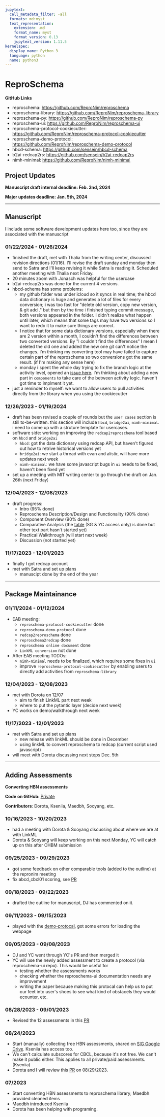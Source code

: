 ```yaml
---
jupytext:
  cell_metadata_filter: -all
  formats: md:myst
  text_representation:
    extension: .md
    format_name: myst
    format_version: 0.13
    jupytext_version: 1.11.5
kernelspec:
  display_name: Python 3
  language: python
  name: python3
---
```


# ReproSchema

**GitHub Links** 
- reproschema: https://github.com/ReproNim/reproschema
- reproschema-library: https://github.com/ReproNim/reproschema-library
- reproschema-py: https://github.com/ReproNim/reproschema-py
- reproschema-ui: https://github.com/ReproNim/reproschema-ui
- reproschema-protocol-cookiecutter: https://github.com/ReproNim/reproschema-protocol-cookiecutter
- reproschema-demo-protocol: https://github.com/ReproNim/reproschema-demo-protocol
- hbcd-schema: https://github.com/sensein/hbcd-schema
- b2ai-redcap2rs: https://github.com/sensein/b2ai-redcap2rs
- nimh-minimal: https://github.com/ReproNim/nimh-minimal

## Project Updates

**Manuscript draft internal deadline: Feb. 2nd, 2024**

**Major updates deadline: Jan. 5th, 2024**

---
## Manuscript 

I include some software development updates here too, since they are associated with the manuscript

### 01/22/2024 - 01/26/2024
- finished the draft, met with Thalia from the writing center, discussed revision directions (01/16). I'll revise the draft sunday and monday then send to Satra and I'll keep revising it while Satra is reading it. Scheduled another meeting with Thalia next Friday.
- 20 minutes zoom with Jonasch was helpful for the usercase
- b2ai-redcap2rs was done for the current 4 versions.
- hbcd-schema has some problems: 
  - my github folder was under icloud so it syncs in real time; the hbcd data dictionary is huge and generates a lot of files for every conversion; i was too fast for "delete old version, copy new version, & git add ." but then by the time i finished typing commit message, both versions appeared in the folder. I didn't realize what happen until later, which means that some tags may have two versions so I want to redo it to make sure things are correct.
  - I notice that for some data dictionary versions, especially when there are 2 version within a month, I couldn't find the differences between two converted versions. By "I couldn't find the differences" I mean I deleted the old one and added the new one git can't notice the changes. I'm thinking my converting tool may have failed to capture certain part of the reproschema so two conversions got the same result. (if I'm making any sense here)
  - monday i spent the whole day trying to fix the branch logic at the activity level, opened an [issue here](https://github.com/ReproNim/reproschema-ui/issues/320). I'm thinking about adding a new part in `components` to take care of the between activity logic. haven't got time to implment it yet.
- just a reminder to myself: we want to allow users to pull activities directly from the library when you using the cookiecutter

### 12/26/2023 - 01/19/2024
- draft has been revised a couple of rounds but the `user cases` section is still to-be-written. this section will include `hbcd`, `bridge2ai`, `nimh-minimal`. i need to come up with a struture template for usercases.
- software side: working on improving the `redcap2reproschema` tool based on `hbcd` and `bridge2ai`
  - `hbcd`: got the data dictionary using redcap API, but haven't figured out how to retrive historical versions yet
  - `bridge2ai`: we start a thread with evan and alistir, will have more updates next week
  - `nimh-minimal`: we have some javascript bugs in `ui` needs to be fixed, haven't been fixed yet
- set up a meeting with MIT writing center to go through the draft on Jan. 26th (next Friday)

### 12/04/2023 - 12/08/2023
- draft progress:
  - Intro (95% done)
  - Reproschema Description/Design and Functionality (90% done)
  - Component Overview (90% done)
  - Comparative Analysis (the [table](https://docs.google.com/spreadsheets/d/1JGlxDM1NS0wO3eaqc3yK-roFxJcWVtvhIhUWjNyMiME/edit?usp=sharing) (SG & YC access only) is done but other text part hasn't started yet)
  - Practical Walkthrough (will start next week)
  - Discussion (not started yet)

### 11/17/2023 - 12/01/2023
- finally I got redcap account
- met with Satra and set up plans
  - manuscipt done by the end of the year

---
## Package Maintainance
### 01/11/2024 - 01/12/2024
- EAB meeting:
  - `reproschema-protocol-cookiecutter` done
  - `reproschema-demo-protocol` done
  - `redcap2reproschema` done
  - `reproschema2redcap` done
  - `reproschema online document` done
  - `LinkML conversion` not done
- After EAB meeting TODOs:
  - `nimh-minimal` needs to be finalized, which requires some fixes in `ui`
  - improve `reproschema-protocol-cookiecutter` by enabling users to directly add activities from `reproschema-library`

### 12/04/2023 - 12/08/2023
- met with Dorota on 12/07
  - aim to finish LinkML part next week
  - where to put the pytantic layer (decide next week)
- YC works on demo/walkthrough next week

### 11/17/2023 - 12/01/2023
- met with Satra and set up plans
  - new release with linkML should be done in December
  - using linkML to convert reproschema to redcap (current script used javascript)
- will meet with Dorota discussing next steps Dec. 5th

---
## Adding Assessments

**Converting HBN assessments**

**Code on GitHub**: [Private](https://github.com/yibeichan/hbn_practice/tree/main/reproschema)

**Contributors**: Dorota, Kseniia, Maedbh, Sooyang, etc.

### 10/16/2023 - 10/20/2023
- had a meeting with Dorota & Sooyang discussing about where we are at with LinkML
- Dorota & Sooyang will keep working on this next Monday, YC will catch up on this after OHBM submission

### 09/25/2023 - 09/29/2023
- got some feedback on other comparable tools (added to the outline) at the repronim meeting
- fix abcd_cbcl01 scoring, see [PR](https://github.com/ReproNim/reproschema-library/pull/68)

### 09/18/2023 - 09/22/2023
- drafted the outline for manuscript, DJ has commented on it.

### 09/11/2023 - 09/15/2023
- played with the [demo-protocal](https://github.com/yibeichan/demo-protocol), got some errors for loading the webpage

### 09/05/2023 - 09/08/2023
- DJ and YC went through YC's PR and then merged it
- YC will use the newly added assessment to create a protocol (via reproschema-ui repo). This would be useful for
  - testing whether the assessments works
  - checking whether the reproschema-ui documentation needs any improvement
  - writing the paper because making this protocal can help us to put our feet into user's shoes to see what kind of obstacels they would ecounter, etc.

### 08/28/2023 - 09/01/2023
- Revised the 12 assessments in this [PR](https://github.com/ReproNim/reproschema-library/pull/67) 

### 08/24/2023
- Start (manually) collecting free HBN assessments, shared on [SIG Google Drive](https://drive.google.com/drive/folders/19WaMiDkIfXoBbIP4DfMj57j0Q9IHq2E-?usp=drive_link). Kseniia has access too.
- We can't calculate subscores for CBCL, because it's not free. We can't make it public either. This applies to all private/paid assessments. (Kseniia)
- Dorota and I will review this [PR](https://github.com/ReproNim/reproschema-library/pull/67) on 08/29/2023.

### 07/2023
- Start converting HBN assessments to reproschema library; Maedbh provided cleaned items
- Maedbh introduced Kseniia
- Dorota has been helping with programing.

